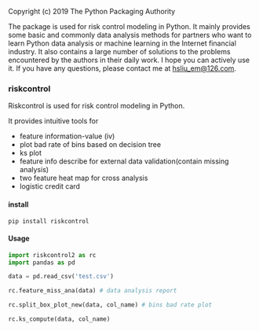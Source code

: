 

Copyright (c) 2019 The Python Packaging Authority

The package is used for risk control modeling in Python. 
It mainly provides some basic and commonly data analysis methods for partners who want to learn Python data analysis or machine learning in the Internet financial industry. 
It also contains a large number of solutions to the problems encountered by the authors in their daily work. 
I hope you can actively use it. 
If you have any questions, please contact me at hsliu_em@126.com.

### riskcontrol
Riskcontrol is used for risk control modeling in Python.
 
It provides intuitive tools for
- feature information-value (iv)
- plot bad rate of bins based on decision tree
- ks plot
- feature info describe for external data validation(contain missing analysis)
- two feature heat map for cross analysis
- logistic credit card

#### install
```
pip install riskcontrol
```

#### Usage
```python
import riskcontrol2 as rc
import pandas as pd

data = pd.read_csv('test.csv')

rc.feature_miss_ana(data) # data analysis report

rc.split_box_plot_new(data, col_name) # bins bad rate plot

rc.ks_compute(data, col_name) 
```